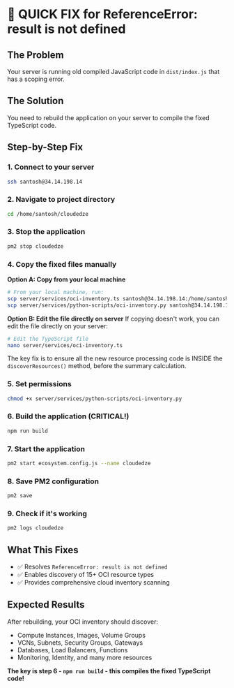 # 🚨 QUICK FIX for ReferenceError: result is not defined

## The Problem
Your server is running old compiled JavaScript code in `dist/index.js` that has a scoping error.

## The Solution
You need to rebuild the application on your server to compile the fixed TypeScript code.

## Step-by-Step Fix

### 1. Connect to your server
```bash
ssh santosh@34.14.198.14
```

### 2. Navigate to project directory
```bash
cd /home/santosh/cloudedze
```

### 3. Stop the application
```bash
pm2 stop cloudedze
```

### 4. Copy the fixed files manually

**Option A: Copy from your local machine**
```bash
# From your local machine, run:
scp server/services/oci-inventory.ts santosh@34.14.198.14:/home/santosh/cloudedze/server/services/
scp server/services/python-scripts/oci-inventory.py santosh@34.14.198.14:/home/santosh/cloudedze/server/services/python-scripts/
```

**Option B: Edit the file directly on server**
If copying doesn't work, you can edit the file directly on your server:

```bash
# Edit the TypeScript file
nano server/services/oci-inventory.ts
```

The key fix is to ensure all the new resource processing code is INSIDE the `discoverResources()` method, before the summary calculation.

### 5. Set permissions
```bash
chmod +x server/services/python-scripts/oci-inventory.py
```

### 6. Build the application (CRITICAL!)
```bash
npm run build
```

### 7. Start the application
```bash
pm2 start ecosystem.config.js --name cloudedze
```

### 8. Save PM2 configuration
```bash
pm2 save
```

### 9. Check if it's working
```bash
pm2 logs cloudedze
```

## What This Fixes
- ✅ Resolves `ReferenceError: result is not defined`
- ✅ Enables discovery of 15+ OCI resource types
- ✅ Provides comprehensive cloud inventory scanning

## Expected Results
After rebuilding, your OCI inventory should discover:
- Compute Instances, Images, Volume Groups
- VCNs, Subnets, Security Groups, Gateways
- Databases, Load Balancers, Functions
- Monitoring, Identity, and many more resources

**The key is step 6 - `npm run build` - this compiles the fixed TypeScript code!**

